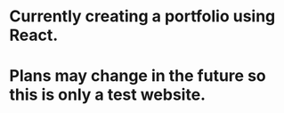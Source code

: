 # Currently creating a portfolio using React.
# Plans may change in the future so this is only a test website.
